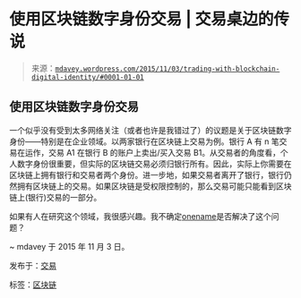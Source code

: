 <!--yml

分类：未分类

日期：2024-05-18 05:38:26

-->

# 使用区块链数字身份交易 | 交易桌边的传说

> 来源：[`mdavey.wordpress.com/2015/11/03/trading-with-blockchain-digital-identity/#0001-01-01`](https://mdavey.wordpress.com/2015/11/03/trading-with-blockchain-digital-identity/#0001-01-01)

## 使用区块链数字身份交易

一个似乎没有受到太多网络关注（或者也许是我错过了）的议题是关于区块链数字身份——特别是在企业领域。以两家银行在区块链上交易为例。银行 A 有 n 笔交易在运作，交易 A1 在银行 B 的账户上卖出/买入交易 B1。从交易者的角度看，个人数字身份很重要，但实际的区块链交易必须归银行所有。因此，实际上你需要在区块链上拥有银行和交易者两个身份。进一步地，如果交易者离开了银行，银行仍然拥有区块链上的交易。如果区块链是受权限控制的，那么交易可能只能看到区块链上(银行)交易的一部分。

如果有人在研究这个领域，我很感兴趣。我不确定[onename](https://onename.com/)是否解决了这个问题？

~ mdavey 于 2015 年 11 月 3 日。

发布于：[交易](https://mdavey.wordpress.com/category/trading/)

标签：[区块链](https://mdavey.wordpress.com/tag/blockchain/)
